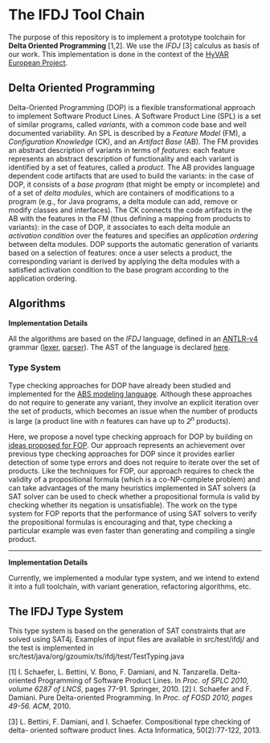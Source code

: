 # The IFDJ Tool Chain

The purpose of this repository is to implement a prototype toolchain for **Delta Oriented Programming** [1,2].
We use the *IFDJ* [3] calculus as basis of our work.
This implementation is done in the context of the [HyVAR European Project](http://www.hyvar-project.eu/hyvar/).


## Delta Oriented Programming

Delta-Oriented Programming (DOP) is a  flexible transformational approach  to implement Software Product Lines.
A Software Product Line (SPL) is a set of similar programs, called *variants*, with a common code base and  well documented variability.
An SPL is described by a *Feature Model* (FM), a  *Configuration Knowledge* (CK), and an *Artifact Base* (AB).
The FM provides an abstract description of variants in terms of *features*:
  each feature represents an abstract description of functionality and each variant is identified by a set of features, called a *product*.
The AB provides language dependent code artifacts that are used to build the variants:
  in the case of DOP, it consists of a *base program* (that might be empty or incomplete) and of a set of *delta modules*, which are containers of modifications to a program
  (e.g., for Java programs, a delta module can add, remove or modify classes and interfaces).
The CK connects the code artifacts in the AB with the features in the FM (thus defining a mapping from products to variants):
 in the case of DOP, it associates to each delta module an *activation condition* over the features
 and specifies an *application ordering* between delta modules.
DOP supports the automatic generation of variants based on a selection of features:
 once a user selects a product, the corresponding variant is derived by applying the delta modules
 with a satisfied activation condition to the base program according to the application ordering.


## Algorithms

**Implementation Details**

All the algorithms are based on the *IFDJ* language, defined in an [ANTLR-v4](http://www.antlr.org/) grammar
 ([lexer](src/main/java/org/gzoumix/ifdj/lang/parser/IFDJKeywords.g4), [parser](src/main/java/org/gzoumix/ifdj/lang/parser/IFDJ.g4)).
The AST of the language is declared [here](src/main/java/org/gzoumix/idfj/lang/syntax).

### Type System
 
Type checking approaches for DOP have already been studied and implemented for the [ABS modeling language](http://abs-models.org/).
Although these approaches do not require to generate any variant, they involve an explicit iteration over the set of products,
 which becomes an issue when the number of products is large (a product line with *n* features can have up to *2<sup>n</sup>* products).
 
Here, we propose a novel type checking approach for DOP by building on [ideas proposed for FOP](ftp://www.cs.utexas.edu/pub/predator/FSE09.pdf).
Our approach represents an achievement over previous type checking approaches for DOP since
 it provides earlier detection of some type errors and  does not  require to iterate over the set of products.
Like the techniques for FOP, our approach requires to check the validity of a propositional formula (which is a co-NP-complete problem) and
 can take advantages of the many heuristics implemented in SAT solvers
 (a SAT solver can be used to check whether a propositional formula is valid by checking whether its negation is unsatisfiable).
The work on the type system for FOP reports that the performance of using SAT solvers  to verify  the propositional formulas
 is encouraging and that, type checking a particular example was even faster than generating and compiling a single product.

---

**Implementation Details**




Currently, we implemented a modular type system,
  and we intend to extend it into a full toolchain, with variant generation, refactoring algorithms, etc.

## The IFDJ Type System
  This type system is based on the generation of SAT constraints that are solved using SAT4j.
  Examples of input files are available in src/test/ifdj/
  and the test is implemented in src/test/java/org/gzoumix/ts/ifdj/test/TestTyping.java






[1] I. Schaefer, L. Bettini, V. Bono, F. Damiani, and N. Tanzarella. Delta-oriented Programming of Software
    Product Lines. In _Proc. of SPLC 2010, volume 6287 of LNCS_, pages 77-91. Springer, 2010.
[2] I. Schaefer and F. Damiani. Pure Delta-oriented Programming. In _Proc. of FOSD 2010, pages 49-56. ACM_, 2010.

[3] L. Bettini, F. Damiani, and I. Schaefer. Compositional type checking of delta-
    oriented software product lines. Acta Informatica, 50(2):77-122, 2013.